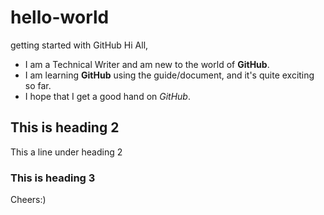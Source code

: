 # hello-world
getting started with GitHub
Hi All,
<ul>
  <li>I am a <blink>Technical Writer</blink> and am new to the world of <b>GitHub</b>.</li>
  <li>I am learning <b>GitHub</b> using the guide/document, and it's quite exciting so far.</li>
  <li>I hope that I get a good hand on <i>GitHub</i>.</li>
</ul>

## This is heading 2

This a line under heading 2

### This is heading 3

Cheers:)
